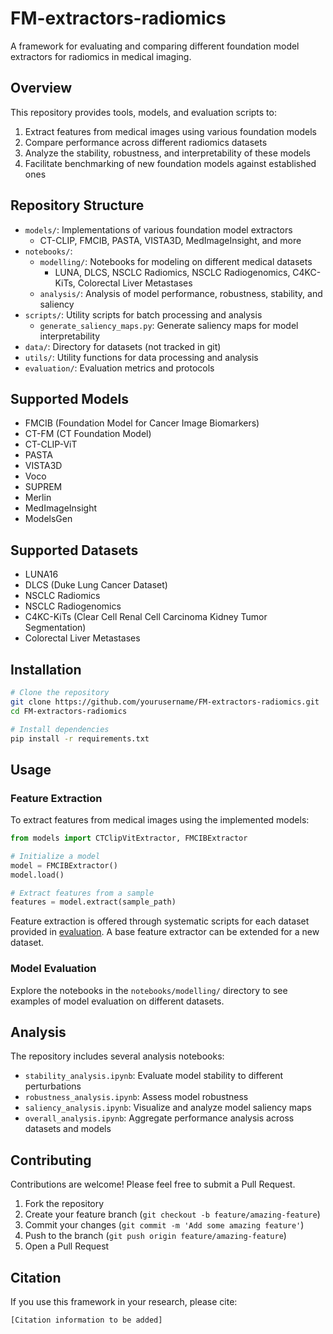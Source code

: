 # FM-extractors-radiomics

A framework for evaluating and comparing different foundation model extractors for radiomics in medical imaging.

## Overview

This repository provides tools, models, and evaluation scripts to:

1. Extract features from medical images using various foundation models
2. Compare performance across different radiomics datasets
3. Analyze the stability, robustness, and interpretability of these models
4. Facilitate benchmarking of new foundation models against established ones

## Repository Structure

- `models/`: Implementations of various foundation model extractors
  - CT-CLIP, FMCIB, PASTA, VISTA3D, MedImageInsight, and more
- `notebooks/`:
  - `modelling/`: Notebooks for modeling on different medical datasets
    - LUNA, DLCS, NSCLC Radiomics, NSCLC Radiogenomics, C4KC-KiTs, Colorectal Liver Metastases
  - `analysis/`: Analysis of model performance, robustness, stability, and saliency
- `scripts/`: Utility scripts for batch processing and analysis
  - `generate_saliency_maps.py`: Generate saliency maps for model interpretability
- `data/`: Directory for datasets (not tracked in git)
- `utils/`: Utility functions for data processing and analysis
- `evaluation/`: Evaluation metrics and protocols

## Supported Models

- FMCIB (Foundation Model for Cancer Image Biomarkers)
- CT-FM (CT Foundation Model)
- CT-CLIP-ViT
- PASTA
- VISTA3D
- Voco
- SUPREM
- Merlin
- MedImageInsight
- ModelsGen

## Supported Datasets

- LUNA16
- DLCS (Duke Lung Cancer Dataset)
- NSCLC Radiomics
- NSCLC Radiogenomics
- C4KC-KiTs (Clear Cell Renal Cell Carcinoma Kidney Tumor Segmentation)
- Colorectal Liver Metastases

## Installation

```bash
# Clone the repository
git clone https://github.com/yourusername/FM-extractors-radiomics.git
cd FM-extractors-radiomics

# Install dependencies
pip install -r requirements.txt
```

## Usage

### Feature Extraction

To extract features from medical images using the implemented models:

```python
from models import CTClipVitExtractor, FMCIBExtractor

# Initialize a model
model = FMCIBExtractor()
model.load()

# Extract features from a sample
features = model.extract(sample_path)
```
Feature extraction is offered through systematic scripts for each dataset provided in [evaluation](./evaluation/). A base feature extractor can be extended for a new dataset. 

### Model Evaluation

Explore the notebooks in the `notebooks/modelling/` directory to see examples of model evaluation on different datasets.

## Analysis

The repository includes several analysis notebooks:

- `stability_analysis.ipynb`: Evaluate model stability to different perturbations
- `robustness_analysis.ipynb`: Assess model robustness
- `saliency_analysis.ipynb`: Visualize and analyze model saliency maps
- `overall_analysis.ipynb`: Aggregate performance analysis across datasets and models

## Contributing

Contributions are welcome! Please feel free to submit a Pull Request.

1. Fork the repository
2. Create your feature branch (`git checkout -b feature/amazing-feature`)
3. Commit your changes (`git commit -m 'Add some amazing feature'`)
4. Push to the branch (`git push origin feature/amazing-feature`)
5. Open a Pull Request

## Citation

If you use this framework in your research, please cite:

```
[Citation information to be added]
```
